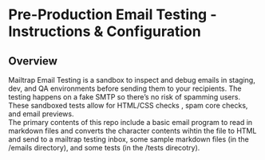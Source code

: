 # Pre-Production Email Testing - Instructions & Configuration
## Overview
Mailtrap Email Testing is a sandbox to inspect and debug emails in staging, dev, and QA environments before sending them to your recipients. The testing happens on a fake SMTP so there’s no risk of spamming users. These sandboxed tests allow for HTML/CSS checks , spam core checks, and email previews. <br />
The primary contents of this repo include a basic email program to read in markdown files and converts the character contents wihtin the file to HTML and send to a mailtrap testing inbox, some sample markdown files (in the /emails directory), and some tests (in the /tests direcotry).





